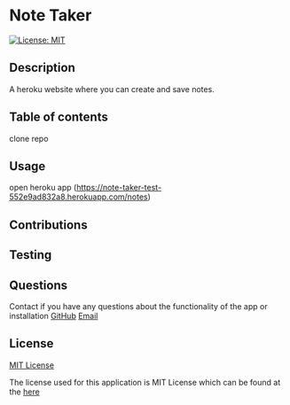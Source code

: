 # Note Taker
[![License: MIT](https://img.shields.io/badge/License-MIT-yellow.svg)](https://opensource.org/licenses/MIT)

## Description 

  A heroku website where you can create and save notes.

## Table of contents

  clone repo

## Usage

  open heroku app
  (https://note-taker-test-552e9ad832a8.herokuapp.com/notes)

## Contributions

  

## Testing
  

## Questions
  Contact if you have any questions about the functionality of the app or installation
  [GitHub](https://github.com/coleparrish9@gmail.com)
  [Email](mailto:coleparrish9@gmail.com)

## License
[MIT License](https://choosealicense.com/licenses/mit/)

  The license used for this application is MIT License which can be found at the [here](https://choosealicense.com/licenses/mit/)
